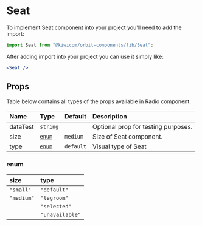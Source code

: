# Seat

To implement Seat component into your project you'll need to add the import:

```jsx
import Seat from "@kiwicom/orbit-components/lib/Seat";
```

After adding import into your project you can use it simply like:

```jsx
<Seat />
```

## Props

Table below contains all types of the props available in Radio component.

| Name     | Type                  | Default   | Description                         |
| :------- | :-------------------- | :-------- | :---------------------------------- |
| dataTest | `string`              |           | Optional prop for testing purposes. |
| size     | [`enum`](#modal-enum) | `medium`  | Size of Seat component.             |
| type     | [`enum`](#modal-enum) | `default` | Visual type of Seat                 |

### enum

| size       | type            |
| :--------- | :-------------- |
| `"small"`  | `"default"`     |
| `"medium"` | `"legroom"`     |
|            | `"selected"`    |
|            | `"unavailable"` |
